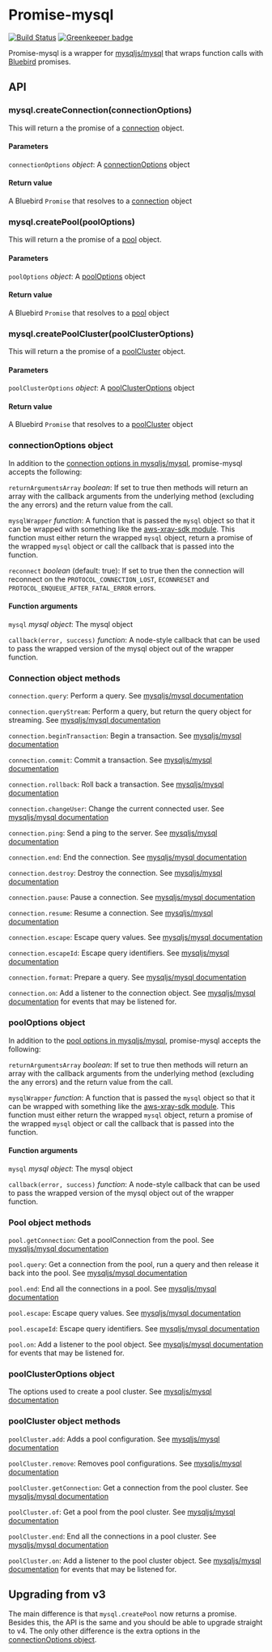 Promise-mysql
==================
[![Build Status](https://travis-ci.org/lukeb-uk/node-promise-mysql.svg?style=flat&branch=master)](https://travis-ci.org/lukeb-uk/node-promise-mysql?branch=master)
[![Greenkeeper badge](https://badges.greenkeeper.io/lukeb-uk/node-promise-mysql.svg)](https://greenkeeper.io/)

Promise-mysql is a wrapper for [mysqljs/mysql](https://github.com/mysqljs/mysql) that wraps function calls with [Bluebird](https://github.com/petkaantonov/bluebird/) promises.

## API

### mysql.createConnection(connectionOptions)
This will return a the promise of a [connection](#connection-object-methods) object.

#### Parameters
`connectionOptions` _object_: A [connectionOptions](#connectionoptions-object) object

#### Return value
A Bluebird `Promise` that resolves to a [connection](#connection-object-methods) object

### mysql.createPool(poolOptions)
This will return a the promise of a [pool](#pool-object-methods) object.

#### Parameters
`poolOptions` _object_: A [poolOptions](#pooloptions-object) object

#### Return value
A Bluebird `Promise` that resolves to a [pool](#pool-object-methods) object

### mysql.createPoolCluster(poolClusterOptions)
This will return a the promise of a [poolCluster](#poolcluster-object) object.

#### Parameters
`poolClusterOptions` _object_: A [poolClusterOptions](#poolclusteroptions-object) object

#### Return value
A Bluebird `Promise` that resolves to a [poolCluster](#poolcluster-object) object

### connectionOptions object

In addition to the [connection options in mysqljs/mysql](https://github.com/mysqljs/mysql#connection-options), promise-mysql accepts the following:

`returnArgumentsArray` _boolean_: If set to true then methods will return an array with the callback arguments from the underlying method (excluding the any errors) and the return value from the call.

`mysqlWrapper` _function_: A function that is passed the `mysql` object so that it can be wrapped with something like the [aws-xray-sdk module](https://www.npmjs.com/package/aws-xray-sdk). This function must either return the wrapped `mysql` object, return a promise of the wrapped `mysql` object or call the callback that is passed into the function.

`reconnect` _boolean_ (default: true): If set to true then the connection will reconnect on the `PROTOCOL_CONNECTION_LOST`, `ECONNRESET` and `PROTOCOL_ENQUEUE_AFTER_FATAL_ERROR` errors.

#### Function arguments

`mysql` _mysql object_: The mysql object

`callback(error, success)` _function_: A node-style callback that can be used to pass the wrapped version of the mysql object out of the wrapper function.

### Connection object methods

`connection.query`: Perform a query. See [mysqljs/mysql documentation](https://github.com/mysqljs/mysql#performing-queries)

`connection.queryStream`: Perform a query, but return the query object for streaming. See [mysqljs/mysql documentation](https://github.com/mysqljs/mysql#streaming-query-rows)

`connection.beginTransaction`: Begin a transaction. See [mysqljs/mysql documentation](https://github.com/mysqljs/mysql#transactions)

`connection.commit`: Commit a transaction. See [mysqljs/mysql documentation](https://github.com/mysqljs/mysql#transactions)

`connection.rollback`: Roll back a transaction. See [mysqljs/mysql documentation](https://github.com/mysqljs/mysql#transactions)

`connection.changeUser`: Change the current connected user. See [mysqljs/mysql documentation](https://github.com/mysqljs/mysql#switching-users-and-altering-connection-state)

`connection.ping`: Send a ping to the server. See [mysqljs/mysql documentation](https://github.com/mysqljs/mysql#ping)

`connection.end`: End the connection. See [mysqljs/mysql documentation](https://github.com/mysqljs/mysql#terminating-connections)

`connection.destroy`: Destroy the connection. See [mysqljs/mysql documentation](https://github.com/mysqljs/mysql#terminating-connections)

`connection.pause`: Pause a connection. See [mysqljs/mysql documentation](https://github.com/mysqljs/mysql#streaming-query-rows)

`connection.resume`: Resume a connection. See [mysqljs/mysql documentation](https://github.com/mysqljs/mysql#streaming-query-rows)

`connection.escape`: Escape query values. See [mysqljs/mysql documentation](https://github.com/mysqljs/mysql#escaping-query-values)

`connection.escapeId`: Escape query identifiers. See [mysqljs/mysql documentation](https://github.com/mysqljs/mysql#escaping-query-identifiers)

`connection.format`: Prepare a query. See [mysqljs/mysql documentation](https://github.com/mysqljs/mysql#preparing-queries)

`connection.on`: Add a listener to the connection object. See [mysqljs/mysql documentation](https://github.com/mysqljs/mysql) for events that may be listened for.

### poolOptions object

In addition to the [pool options in mysqljs/mysql](https://www.npmjs.com/package/mysql#pool-options), promise-mysql accepts the following:

`returnArgumentsArray` _boolean_: If set to true then methods will return an array with the callback arguments from the underlying method (excluding the any errors) and the return value from the call.

`mysqlWrapper` _function_: A function that is passed the `mysql` object so that it can be wrapped with something like the [aws-xray-sdk module](https://www.npmjs.com/package/aws-xray-sdk). This function must either return the wrapped `mysql` object, return a promise of the wrapped `mysql` object or call the callback that is passed into the function.

#### Function arguments

`mysql` _mysql object_: The mysql object

`callback(error, success)` _function_: A node-style callback that can be used to pass the wrapped version of the mysql object out of the wrapper function.

### Pool object methods

`pool.getConnection`: Get a poolConnection from the pool. See [mysqljs/mysql documentation](https://github.com/mysqljs/mysql#pooling-connections)

`pool.query`: Get a connection from the pool, run a query and then release it back into the pool. See [mysqljs/mysql documentation](https://github.com/mysqljs/mysql#pooling-connections)

`pool.end`: End all the connections in a pool. See [mysqljs/mysql documentation](https://github.com/mysqljs/mysql#closing-all-the-connections-in-a-pool)

`pool.escape`: Escape query values. See [mysqljs/mysql documentation](https://github.com/mysqljs/mysql#escaping-query-values)

`pool.escapeId`: Escape query identifiers. See [mysqljs/mysql documentation](https://github.com/mysqljs/mysql#escaping-query-identifiers)

`pool.on`: Add a listener to the pool object. See [mysqljs/mysql documentation](https://github.com/mysqljs/mysql#pool-events) for events that may be listened for.

### poolClusterOptions object

The options used to create a pool cluster. See [mysqljs/mysql documentation](https://www.npmjs.com/package/mysql#poolcluster-options)

### poolCluster object methods

`poolCluster.add`: Adds a pool configuration. See [mysqljs/mysql documentation](https://www.npmjs.com/package/mysql#poolcluster)

`poolCluster.remove`: Removes pool configurations. See [mysqljs/mysql documentation](https://www.npmjs.com/package/mysql#poolcluster)

`poolCluster.getConnection`: Get a connection from the pool cluster. See [mysqljs/mysql documentation](https://www.npmjs.com/package/mysql#poolcluster)

`poolCluster.of`: Get a pool from the pool cluster. See [mysqljs/mysql documentation](https://www.npmjs.com/package/mysql#poolcluster)

`poolCluster.end`: End all the connections in a pool cluster. See [mysqljs/mysql documentation](https://github.com/mysqljs/mysql#pooling-connections)

`poolCluster.on`: Add a listener to the pool cluster object. See [mysqljs/mysql documentation](https://github.com/mysqljs/mysql#poolcluster) for events that may be listened for.

## Upgrading from v3
The main difference is that `mysql.createPool` now returns a promise. Besides this, the API is the same and you should be able to upgrade straight to v4. The only other difference is the extra options in the [connectionOptions object](#connectionoptions-object).
